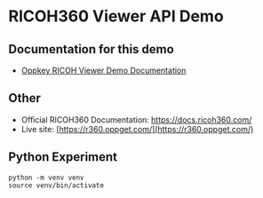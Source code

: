 # RICOH360 Viewer API Demo

## Documentation for this demo

* [Oppkey RICOH Viewer Demo Documentation](https://theta360developers.github.io/ricoh-viewer/)

## Other

* Official RICOH360 Documentation: https://docs.ricoh360.com/
* Live site: [https://r360.oppget.com/](https://r360.oppget.com/)

## Python Experiment

```text
python -m venv venv
source venv/bin/activate

```
